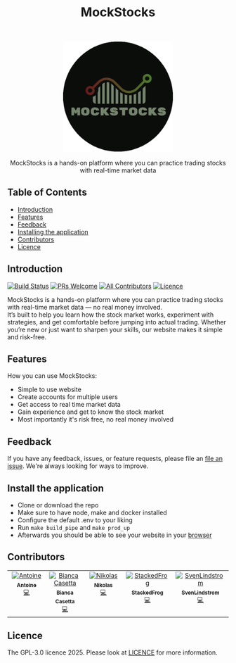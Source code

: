 
<h1 align="center"> MockStocks </h1> <br>
<p align="center">
<a href="https://github.com/StackedFrog/StackedStocks">
<img alt="MockStocks" title="MockStocks" src="https://github.com/StackedFrog/MockStocks/blob/main/frontend/public/mockstocks-round.png?raw=true" width="250">
</a>

</p>
<p align="center">
MockStocks is a hands-on platform where you can practice trading stocks with real-time market data
</p>

<!--p align="center">
<a href="Link to an appstore">
<img alt="Get it on an appstore" title="Appstore" src="appstoreimagelink" width="140">
</a>
</p-->

## Table of Contents

- [Introduction](#introduction)
- [Features](#features)
- [Feedback](#feedback)
- [Installing the application](#install-the-application)
- [Contributors](#contributors)
- [Licence](#licence)

## Introduction

[![Build Status](https://img.shields.io/github/actions/workflow/status/StackedFrog/StackedStocks/rust.yml
)](https://github.com/StackedFrog/StackedStocks/actions/workflows/rust.yml)
[![PRs Welcome](https://img.shields.io/badge/PRs-welcome-brightgreen.svg?style=flat-square)](http://makeapullrequest.com)
[![All Contributors](https://img.shields.io/github/all-contributors/StackedFrog/StackedStocks
)](#contributors)
[![Licence](https://img.shields.io/github/license/SchwarzNikolas/RootReflect
)](https://github.com/StackedFrog/StackedStocks/blob/main/LICENSE)


MockStocks is a hands-on platform where you can practice trading stocks with real-time market data — no real money involved.    
It’s built to help you learn how the stock market works, experiment with strategies, and get comfortable before jumping into actual trading.
Whether you’re new or just want to sharpen your skills, our website makes it simple and risk-free.

<!-- <p align="center"> -->
<!-- <img src = "overwiew image" width=350> -->
</p-->

## Features

How you can use MockStocks:

* Simple to use website
* Create accounts for multiple users
* Get access to real time market data
* Gain experience and get to know the stock market
* Most importantly it's risk free, no real money involved

<p align="center">
<!-- <img src = "" width=700> -->
</p>

## Feedback

If you have any feedback, issues, or feature requests, please file an [file an issue](https://github.com/StackedFrog/StackedStocks/issues/new). We're always looking for ways to improve.

## Install the application

- Clone or download the repo
- Make sure to have node, make and docker installed
- Configure the default .env to your liking
- Run `make build_pipe` and `make prod_up`
- Afterwards you should be able to see your website in your [browser](http://localhost:4001)

## Contributors

<!-- ALL-CONTRIBUTORS-LIST:START - Do not remove or modify this section -->
<!-- prettier-ignore-start -->
<!-- markdownlint-disable -->
<table>
  <tbody>
    <tr>
      <td align="center" valign="top" width="14.28%"><a href="https://github.com/tableba"><img src="https://avatars.githubusercontent.com/u/143651768?v=4?s=100" width="100px;" alt="Antoine"/><br /><sub><b>Antoine</b></sub></a><br /><a href="https://github.com/StackedFrog/MockStocks/commits?author=tableba" title="Code">💻</a></td>
      <td align="center" valign="top" width="14.28%"><a href="https://github.com/biancacasetta"><img src="https://avatars.githubusercontent.com/u/86834800?v=4?s=100" width="100px;" alt="Bianca Casetta"/><br /><sub><b>Bianca Casetta</b></sub></a><br /><a href="https://github.com/StackedFrog/MockStocks/commits?author=biancacasetta" title="Code">💻</a></td>
      <td align="center" valign="top" width="14.28%"><a href="https://github.com/SchwarzNikolas"><img src="https://avatars.githubusercontent.com/u/71844580?v=4?s=100" width="100px;" alt="Nikolas"/><br /><sub><b>Nikolas</b></sub></a><br /><a href="https://github.com/StackedFrog/MockStocks/commits?author=SchwarzNikolas" title="Code">💻</a></td>
      <td align="center" valign="top" width="14.28%"><a href="https://github.com/StackedFrog"><img src="https://avatars.githubusercontent.com/u/147399576?v=4?s=100" width="100px;" alt="StackedFrog"/><br /><sub><b>StackedFrog</b></sub></a><br /><a href="https://github.com/StackedFrog/MockStocks/commits?author=StackedFrog" title="Code">💻</a></td>
      <td align="center" valign="top" width="14.28%"><a href="https://github.com/SvenLindstrom"><img src="https://avatars.githubusercontent.com/u/157505827?v=4?s=100" width="100px;" alt="SvenLindstrom"/><br /><sub><b>SvenLindstrom</b></sub></a><br /><a href="https://github.com/StackedFrog/MockStocks/commits?author=SvenLindstrom" title="Code">💻</a></td>
    </tr>
  </tbody>
</table>

<!-- markdownlint-restore -->
<!-- prettier-ignore-end -->

<!-- ALL-CONTRIBUTORS-LIST:END -->

## Licence

The GPL-3.0 licence 2025. Please look at [LICENCE](https://github.com/StackedFrog/StackedStocks/blob/main/LICENSE) for more information.
